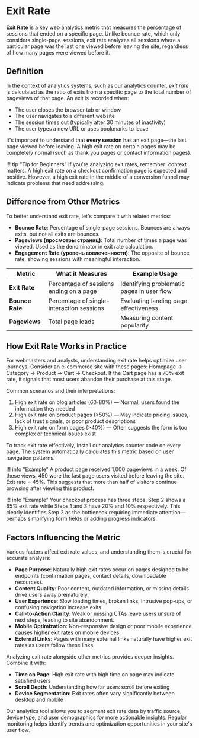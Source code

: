 # Exit Rate

**Exit Rate** is a key web analytics metric that measures the percentage of sessions that ended on a specific page. Unlike bounce rate, which only considers single-page sessions, exit rate analyzes all sessions where a particular page was the last one viewed before leaving the site, regardless of how many pages were viewed before it.

## Definition

In the context of analytics systems, such as our analytics counter, *exit rate* is calculated as the ratio of exits from a specific page to the total number of pageviews of that page. An exit is recorded when:

- The user closes the browser tab or window
- The user navigates to a different website
- The session times out (typically after 30 minutes of inactivity)
- The user types a new URL or uses bookmarks to leave

It's important to understand that **every session** has an exit page—the last page viewed before leaving. A high exit rate on certain pages may be completely normal (such as thank you pages or contact information pages).

!!! tip "Tip for Beginners"
    If you're analyzing exit rates, remember: context matters. A high exit rate on a checkout confirmation page is expected and positive. However, a high exit rate in the middle of a conversion funnel may indicate problems that need addressing.

## Difference from Other Metrics

To better understand exit rate, let's compare it with related metrics:

- **Bounce Rate**: Percentage of single-page sessions. Bounces are always exits, but not all exits are bounces.
- **Pageviews (просмотры страниц)**: Total number of times a page was viewed. Used as the denominator in exit rate calculation.
- **Engagement Rate (уровень вовлеченности)**: The opposite of bounce rate, showing sessions with meaningful interaction.

| Metric | What it Measures | Example Usage |
|------------------|---------------------------------------|---------------------------------------|
| **Exit Rate** | Percentage of sessions ending on a page | Identifying problematic pages in user flow |
| **Bounce Rate** | Percentage of single-interaction sessions | Evaluating landing page effectiveness |
| **Pageviews** | Total page loads | Measuring content popularity |

## How Exit Rate Works in Practice

For webmasters and analysts, understanding exit rate helps optimize user journeys. Consider an e-commerce site with these pages: Homepage → Category → Product → Cart → Checkout. If the Cart page has a 70% exit rate, it signals that most users abandon their purchase at this stage.

Common scenarios and their interpretations:

1. High exit rate on blog articles (60-80%) — Normal, users found the information they needed
2. High exit rate on product pages (>50%) — May indicate pricing issues, lack of trust signals, or poor product descriptions
3. High exit rate on form pages (>40%) — Often suggests the form is too complex or technical issues exist

To track exit rate effectively, install our analytics counter code on every page. The system automatically calculates this metric based on user navigation patterns.

!!! info "Example"
    A product page received 1,000 pageviews in a week. Of these views, 450 were the last page users visited before leaving the site. Exit rate = 45%. This suggests that more than half of visitors continue browsing after viewing this product.

!!! info "Example"
    Your checkout process has three steps. Step 2 shows a 65% exit rate while Steps 1 and 3 have 20% and 10% respectively. This clearly identifies Step 2 as the bottleneck requiring immediate attention—perhaps simplifying form fields or adding progress indicators.

## Factors Influencing the Metric

Various factors affect exit rate values, and understanding them is crucial for accurate analysis:

- **Page Purpose**: Naturally high exit rates occur on pages designed to be endpoints (confirmation pages, contact details, downloadable resources).
- **Content Quality**: Poor content, outdated information, or missing details drive users away prematurely.
- **User Experience**: Slow loading times, broken links, intrusive pop-ups, or confusing navigation increase exits.
- **Call-to-Action Clarity**: Weak or missing CTAs leave users unsure of next steps, leading to site abandonment.
- **Mobile Optimization**: Non-responsive design or poor mobile experience causes higher exit rates on mobile devices.
- **External Links**: Pages with many external links naturally have higher exit rates as users follow these links.

Analyzing exit rate alongside other metrics provides deeper insights. Combine it with:

- **Time on Page**: High exit rate with high time on page may indicate satisfied users
- **Scroll Depth**: Understanding how far users scroll before exiting
- **Device Segmentation**: Exit rates often vary significantly between desktop and mobile

Our analytics tool allows you to segment exit rate data by traffic source, device type, and user demographics for more actionable insights. Regular monitoring helps identify trends and optimization opportunities in your site's user flow.
